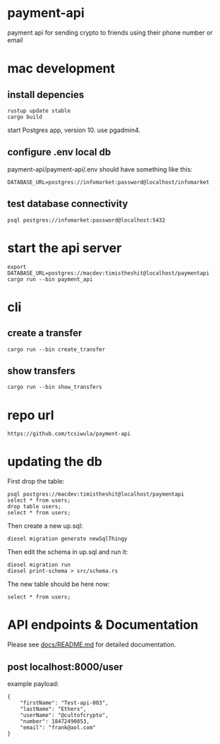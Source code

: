 # payment-api
payment api for sending crypto to friends using their phone number or email

# mac development

## install depencies
```
rustup update stable
cargo build
```
start Postgres app, version 10.
use pgadmin4.

## configure .env local db
payment-api/payment-api/.env should have something like this:
```
DATABASE_URL=postgres://infomarket:password@localhost/infomarket
```

## test database connectivity
```
psql postgres://infomarket:password@localhost:5432
```

# start the api server
``` 
export DATABASE_URL=postgres://macdev:timistheshit@localhost/paymentapi
cargo run --bin payment_api
```

# cli 
## create a transfer
```
cargo run --bin create_transfer
```


## show transfers
```
cargo run --bin show_transfers
```


# repo url
```
https://github.com/tcsiwula/payment-api 
```


# updating the db
First drop the table:
```
psql postgres://macdev:timistheshit@localhost/paymentapi
select * from users;
drop table users;
select * from users;
```

Then create a new up.sql:
```
diesel migration generate newSqlThingy
```

Then edit the schema in up.sql and run it:
```
diesel migration run
diesel print-schema > src/schema.rs
```

The new table should be here now:
```
select * from users;
```


# API endpoints & Documentation

Please see [docs/README.md](./docs/README.md) for detailed documentation.

## post localhost:8000/user
example payload:
```
{
	"firstName": "Test-api-003",
	"lastName": "Ethers",
	"userName": "@cultofcrypto",
	"number": 18472490853,
	"email": "frank@aol.com"
}
```

